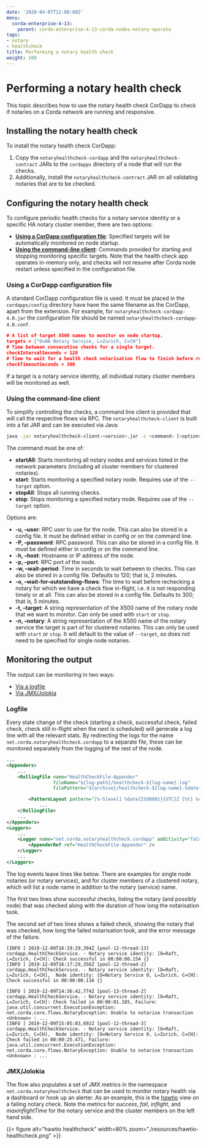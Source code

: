 ```yaml
---
date: '2020-04-07T12:00:00Z'
menu:
  corda-enterprise-4-13:
    parent: corda-enterprise-4-13-corda-nodes-notary-operate
tags:
- notary
- healthcheck
title: Performing a notary health check
weight: 100
---
```



# Performing a notary health check

This topic describes how to use the notary health check CorDapp to check if notaries on a Corda network are running and responsive.


## Installing the notary health check

To install the notary health check CorDapp:

1. Copy the `notaryhealthcheck-cordapp` and the `notaryhealthcheck-contract` JARs to the `cordapps` directory
of a node that will run the checks. 
2. Additionally, install the `notaryhealthcheck-contract` JAR on all validating notaries that are to be checked.


## Configuring the notary health check

To configure periodic health checks for a notary service identity or a specific HA notary cluster member, there are two options:


- **[Using a CorDapp configuration file](#using-a-cordapp-configuration-file)**: Specified targets will be automatically monitored on node startup.
- **[Using the command-line client](#using-the-command-line-client)**: Commands provided for starting and stopping monitoring specific targets. Note that the health check app operates in-memory only, and checks will not resume after Corda node restart unless specified in the configuration file.


### Using a CorDapp configuration file

A standard CorDapp configuration file is used. It must be placed in the `cordapps/config` directory have have the same filename as the CorDapp, apart from the extension.
For example, for `notaryhealthcheck-cordapp-4.0.jar` the configuration file should be named `notaryhealthcheck-cordapp-4.0.conf`.

```json
# A list of target X500 names to monitor on node startup.
targets = ["O=HA Notary Service, L=Zurich, C=CH"]
# Time between consecutive checks for a single target.
checkIntervalSeconds = 120
# Time to wait for a health check notarisation flow to finish before recording as failure.
checkTimeoutSeconds = 300
```

If a target is a notary service identity, all individual notary cluster members will be monitored as well.


### Using the command-line client

To simplify controlling the checks, a command line client is provided that will call the respective flows via RPC.
The `notaryhealthcheck-client` is built into a fat JAR and can be executed via Java:

```bash
java -jar notaryhealthcheck-client-<version>.jar -c <command> [<options]
```

The command must be one of:


* **startAll**:
Starts monitoring all notary nodes and services listed in the network parameters (including all cluster members for clustered notaries).
* **start**:
Starts monitoring a specified notary node. Requires use of the `--target` option.
* **stopAll**:
Stops all running checks.
* **stop**:
Stops monitoring a specified notary node. Requires use of the `--target` option.

Options are:


* **-u, –user**:
RPC user to use for the node. This can also be stored in a config file. It must be defined either in config or on the command line.
* **-P, –password**:
RPC password. This can also be stored in a config file. It must be defined either in config or on the command line.
* **-h, –host**:
Hostname or IP address of the node.
* **-p, –port**:
RPC port of the node.
* **-w, –wait-period**:
Time in seconds to wait between to checks. This can also be stored in a config file. Defaults to 120; that is, 2 minutes.
* **-o, –wait-for-outstanding-flows**:
The time to wait before rechecking a notary for which we have a check flow in-flight, i.e. it is not responding timely or at all. This can also be stored in a config file. Defaults to 300; that is, 5 minutes.
* **-t, –target**:
A string representation of the X500 name of the notary node that we want to monitor. Can only be used with `start` or `stop`.
* **-n, –notary**:
A string representation of the X500 name of the notary service the target is part of for clustered notaries. This can only be used with `start` or `stop`. It will default to the value of `--target`, so does not need to be specified for single node notaries.


## Monitoring the output

The output can be monitoring in two ways:

* [Via a logfile](#logfile)
* [Via JMX/Jolokia](#jmxjolokia) 

### Logfile

Every state change of the check (starting a check, successful check,
failed check, check still in-flight when the next is scheduled) will generate a log line with all the relevant stats.
By redirecting the logs for the name `net.corda.notaryhealthcheck.cordapp` to a separate file,
these can be monitored separately from the logging of the rest of the node.

```xml
...
<Appenders>
    ...
    <RollingFile name="HealthCheckFile-Appender"
                 fileName="${log-path}/healthcheck-${log-name}.log"
                 filePattern="${archive}/healthcheck-${log-name}.%date{yyyy-MM-dd}-%i.log.gz">

        <PatternLayout pattern="[%-5level] %date{ISO8601}{UTC}Z [%t] %c{2}.%method - %msg %X%n"/>
            ...
    </RollingFile>
    ...
</Appenders>
<Loggers>
    ...
    <Logger name="net.corda.notaryhealthcheck.cordapp" additivity="false" level="info">
        <AppenderRef ref="HealthCheckFile-Appender" />
    </Logger>
    ...
</Loggers>
```

The log events leave lines like below. There are examples for single node notaries (or notary services), and for
cluster members of a clustered notary, which will list a node name in addition to the notary (service) name.

The first two lines show successful checks, listing the notary (and possibly node) that was checked along with the duration
of how long the notarisation took.

The second set of two lines shows a failed check, showing the notary that was checked, how long the failed notarisation took, and the error message of the failure.

```text
[INFO ] 2019-12-09T16:19:29,394Z [pool-12-thread-13] cordapp.HealthCheckService. - Notary service identity: [O=Raft, L=Zurich, C=CH]: Check successful in 00:00:00.154 {}
[INFO ] 2019-12-09T16:17:29,356Z [pool-12-thread-2] cordapp.HealthCheckService. - Notary service identity: [O=Raft, L=Zurich, C=CH],  Node identity: [O=Notary Service 0, L=Zurich, C=CH]: Check successful in 00:00:00.116 {}

[INFO ] 2019-12-09T14:36:42,774Z [pool-13-thread-2] cordapp.HealthCheckService. - Notary service identity: [O=Raft, L=Zurich, C=CH]: Check failed in 00:00:01.185, Failure: java.util.concurrent.ExecutionException: net.corda.core.flows.NotaryException: Unable to notarise transaction <Unknown> : ...
[INFO ] 2019-12-09T15:05:03,692Z [pool-12-thread-3] cordapp.HealthCheckService. - Notary service identity: [O=Raft, L=Zurich, C=CH],  Node identity: [O=Notary Service 0, L=Zurich, C=CH]: Check failed in 00:00:25.471, Failure: java.util.concurrent.ExecutionException: net.corda.core.flows.NotaryException: Unable to notarise transaction <Unknown> : ...
```


### JMX/Jolokia

The flow also populates a set of JMX metrics in the namespace `net.corda.notaryhealthcheck` that can be used to
monitor notary health via a dashboard or hook up an alerter. As an example, this is the  [hawtio](https://hawt.io)
view on a failing notary check. Note the metrics for *success*, *fail*, *inflight*, and *maxinflightTime* for the
notary service and the cluster members on the left hand side.

{{< figure alt="hawtio healthcheck" width=80% zoom="./resources/hawtio-healthcheck.png" >}}
